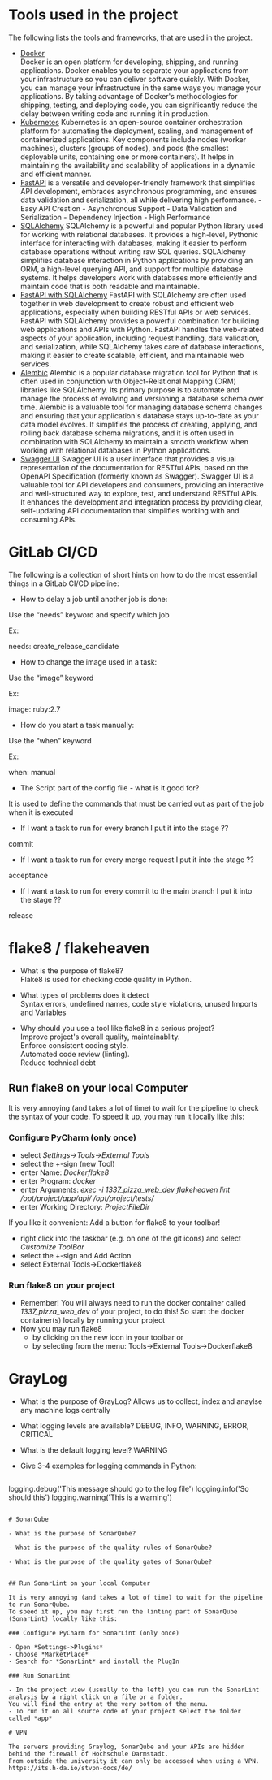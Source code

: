 # Tools used in the project
The following lists the tools and frameworks, that are used in the project. 
- [Docker](https://docs.docker.com/get-started/overview/)    
   Docker is an open platform for developing, shipping, and running applications. Docker enables you to separate your applications from your infrastructure so you can deliver software quickly. With Docker, you can manage your infrastructure in the same ways you manage your applications. By taking advantage of Docker's methodologies for shipping, testing, and deploying code, you can significantly reduce the delay between writing code and running it in production.
- [Kubernetes](https://kubernetes.io/docs/concepts/overview/)
    Kubernetes is an open-source container orchestration platform for automating the deployment, scaling, and management of containerized applications. Key components include nodes (worker machines), clusters (groups of nodes), and pods (the smallest deployable units, containing one or more containers). It helps in maintaining the availability and scalability of applications in a dynamic and efficient manner.
- [FastAPI](https://fastapi.tiangolo.com/tutorial/)
    is a versatile and developer-friendly framework that simplifies API development, embraces asynchronous programming, and ensures data validation and serialization, all while delivering high performance.
      - Easy API Creation
      - Asynchronous Support
      - Data Validation and Serialization
      - Dependency Injection
      - High Performance
- [SQLAlchemy](https://docs.sqlalchemy.org/en/20/orm/quickstart.html)
    SQLAlchemy is a powerful and popular Python library used for working with relational databases. It provides a high-level, Pythonic interface for interacting with databases, making it easier to perform database operations without writing raw SQL queries. SQLAlchemy simplifies database interaction in Python applications by providing an ORM, a high-level querying API, and support for multiple database systems. It helps developers work with databases more efficiently and maintain code that is both readable and maintainable.
- [FastAPI with SQLAlchemy](https://fastapi.tiangolo.com/tutorial/sql-databases/)
    FastAPI with SQLAlchemy are often used together in web development to create robust and efficient web applications, especially when building RESTful APIs or web services. FastAPI with SQLAlchemy provides a powerful combination for building web applications and APIs with Python. FastAPI handles the web-related aspects of your application, including request handling, data validation, and serialization, while SQLAlchemy takes care of database interactions, making it easier to create scalable, efficient, and maintainable web services.
- [Alembic](https://alembic.sqlalchemy.org/en/latest/tutorial.html)
    Alembic is a popular database migration tool for Python that is often used in conjunction with Object-Relational Mapping (ORM) libraries like SQLAlchemy. Its primary purpose is to automate and manage the process of evolving and versioning a database schema over time. Alembic is a valuable tool for managing database schema changes and ensuring that your application's database stays up-to-date as your data model evolves. It simplifies the process of creating, applying, and rolling back database schema migrations, and it is often used in combination with SQLAlchemy to maintain a smooth workflow when working with relational databases in Python applications.
- [Swagger UI](https://swagger.io/tools/swagger-ui/)
    Swagger UI is a user interface that provides a visual representation of the documentation for RESTful APIs, based on the OpenAPI Specification (formerly known as Swagger). Swagger UI is a valuable tool for API developers and consumers, providing an interactive and well-structured way to explore, test, and understand RESTful APIs. It enhances the development and integration process by providing clear, self-updating API documentation that simplifies working with and consuming APIs.

# GitLab CI/CD

The following is a collection of short hints on how to do the most essential things in a GitLab CI/CD pipeline:

- How to delay a job until another job is done: 

Use the “needs” keyword and specify which job 

Ex: 

needs: create_release_candidate

- How to change the image used in a task: 

Use the “image” keyword

Ex:

image: ruby:2.7
    
- How do you start a task manually:

Use the “when” keyword

Ex: 

when: manual

- The Script part of the config file - what is it good for?

It is used to define the commands that must be carried out as part of the job when it is executed

- If I want a task to run for every branch I put it into the stage ??

commit

- If I want a task to run for every merge request I put it into the stage ??

acceptance

- If I want a task to run for every commit to the main branch I put it into the stage ??

release

# flake8 / flakeheaven

- What is the purpose of flake8?<br>
Flake8 is used for checking code quality in Python.

- What types of problems does it detect <br>
Syntax errors, undefined names, code style violations, unused Imports and Variables

- Why should you use a tool like flake8 in a serious project?<br>
Improve project's overall quality, maintainablity.<br>
Enforce consistent coding style.<br>
Automated code review (linting).<br>
Reduce technical debt


## Run flake8 on your local Computer

  It is very annoying (and takes a lot of time) to wait for the pipeline to check the syntax 
  of your code. To speed it up, you may run it locally like this:

### Configure PyCharm (only once)
- select _Settings->Tools->External Tools_ 
- select the +-sign (new Tool)
- enter Name: *Dockerflake8*
- enter Program: *docker*
- enter Arguments: 
    *exec -i 1337_pizza_web_dev flakeheaven lint /opt/project/app/api/ /opt/project/tests/*
- enter Working Directory: *$ProjectFileDir$*

If you like it convenient: Add a button for flake8 to your toolbar!
- right click into the taskbar (e.g. on one of the git icons) and select *Customize ToolBar*
- select the +-sign and Add Action
- select External Tools->Dockerflake8

### Run flake8 on your project
  - Remember! You will always need to run the docker container called *1337_pizza_web_dev* of your project, to do this! 
    So start the docker container(s) locally by running your project
  - Now you may run flake8 
      - by clicking on the new icon in your toolbar or 
      - by selecting from the menu: Tools->External Tools->Dockerflake8 

# GrayLog

- What is the purpose of GrayLog?
Allows us to collect, index and anaylse any machine logs centrally

- What logging levels are available?
DEBUG, INFO, WARNING, ERROR, CRITICAL

- What is the default logging level?
WARNING

- Give 3-4 examples for logging commands in Python:
  ```python
logging.debug('This message should go to the log file')
logging.info('So should this')
logging.warning('This is a warning')
  ```

# SonarQube

- What is the purpose of SonarQube?

- What is the purpose of the quality rules of SonarQube?

- What is the purpose of the quality gates of SonarQube?


## Run SonarLint on your local Computer

It is very annoying (and takes a lot of time) to wait for the pipeline to run SonarQube. 
To speed it up, you may first run the linting part of SonarQube (SonarLint) locally like this:

### Configure PyCharm for SonarLint (only once)

- Open *Settings->Plugins*
- Choose *MarketPlace*
- Search for *SonarLint* and install the PlugIn

### Run SonarLint

- In the project view (usually to the left) you can run the SonarLint analysis by a right click on a file or a folder. 
  You will find the entry at the very bottom of the menu.
- To run it on all source code of your project select the folder called *app*

# VPN

The servers providing Graylog, SonarQube and your APIs are hidden behind the firewall of Hochschule Darmstadt.
From outside the university it can only be accessed when using a VPN.
https://its.h-da.io/stvpn-docs/de/ 
